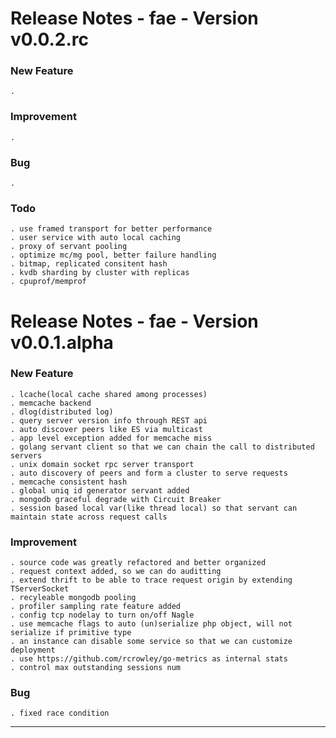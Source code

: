 Release Notes - fae - Version v0.0.2.rc
=======================================

### New Feature

    .

### Improvement

    .

###  Bug

    .

### Todo

    . use framed transport for better performance 
    . user service with auto local caching
    . proxy of servant pooling
    . optimize mc/mg pool, better failure handling
    . bitmap, replicated consitent hash
    . kvdb sharding by cluster with replicas
    . cpuprof/memprof

Release Notes - fae - Version v0.0.1.alpha
==========================================

### New Feature

    . lcache(local cache shared among processes)
    . memcache backend
    . dlog(distributed log)
    . query server version info through REST api
    . auto discover peers like ES via multicast
    . app level exception added for memcache miss
    . golang servant client so that we can chain the call to distributed servers
    . unix domain socket rpc server transport
    . auto discovery of peers and form a cluster to serve requests
    . memcache consistent hash
    . global uniq id generator servant added
    . mongodb graceful degrade with Circuit Breaker
    . session based local var(like thread local) so that servant can maintain state across request calls

### Improvement

    . source code was greatly refactored and better organized
    . request context added, so we can do auditting
    . extend thrift to be able to trace request origin by extending TServerSocket
    . recyleable mongodb pooling 
    . profiler sampling rate feature added
    . config tcp nodelay to turn on/off Nagle
    . use memcache flags to auto (un)serialize php object, will not serialize if primitive type
    . an instance can disable some service so that we can customize deployment
    . use https://github.com/rcrowley/go-metrics as internal stats
    . control max outstanding sessions num

### Bug

    . fixed race condition



----
